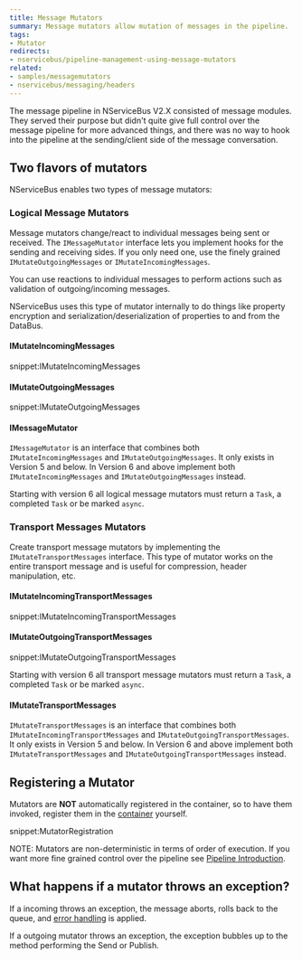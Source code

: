 ```yaml
---
title: Message Mutators
summary: Message mutators allow mutation of messages in the pipeline.
tags:
- Mutator
redirects:
- nservicebus/pipeline-management-using-message-mutators
related:
- samples/messagemutators
- nservicebus/messaging/headers
---
```


The message pipeline in NServiceBus V2.X consisted of message modules. They served their purpose but didn't quite give full control over the message pipeline for more advanced things, and there was no way to hook into the pipeline at the sending/client side of the message conversation.


## Two flavors of mutators

NServiceBus enables two types of message mutators:


### Logical Message Mutators

Message mutators change/react to individual messages being sent or received. The `IMessageMutator` interface lets you implement hooks for the sending and receiving sides. If you only need one, use the finely grained `IMutateOutgoingMessages` or `IMutateIncomingMessages`.

You can use reactions to individual messages to perform actions such as validation of outgoing/incoming messages.

NServiceBus uses this type of mutator internally to do things like property encryption and serialization/deserialization of properties to and from the DataBus.


#### IMutateIncomingMessages

snippet:IMutateIncomingMessages


#### IMutateOutgoingMessages

snippet:IMutateOutgoingMessages


#### IMessageMutator

`IMessageMutator` is an interface that combines both `IMutateIncomingMessages` and `IMutateOutgoingMessages`. It only exists in Version 5 and below. In Version 6 and above implement both `IMutateIncomingMessages` and `IMutateOutgoingMessages` instead.

Starting with version 6 all logical message mutators must return a `Task`, a completed `Task` or be marked `async`.

### Transport Messages Mutators

Create transport message mutators by implementing the `IMutateTransportMessages` interface. This type of mutator works on the entire transport message and is useful for compression, header manipulation, etc.


#### IMutateIncomingTransportMessages

snippet:IMutateIncomingTransportMessages


#### IMutateOutgoingTransportMessages

snippet:IMutateOutgoingTransportMessages

Starting with version 6 all transport message mutators must return a `Task`, a completed `Task` or be marked `async`. 

#### IMutateTransportMessages

`IMutateTransportMessages` is an interface that combines both `IMutateIncomingTransportMessages` and `IMutateOutgoingTransportMessages`. It only exists in Version 5 and below. In Version 6 and above implement both `IMutateTransportMessages` and `IMutateOutgoingTransportMessages` instead.


## Registering a Mutator

Mutators are **NOT** automatically registered in the container, so to have them invoked, register them in the [container](/nservicebus/containers/) yourself.

snippet:MutatorRegistration

NOTE: Mutators are non-deterministic in terms of order of execution. If you want more fine grained control over the pipeline see [Pipeline Introduction](/nservicebus/pipeline/customizing.md).


## What happens if a mutator throws an exception?

If a incoming throws an exception, the message aborts, rolls back to the queue, and [error handling](/nservicebus/errors/) is applied.

If a outgoing mutator throws an exception, the exception bubbles up to the method performing the Send or Publish.

